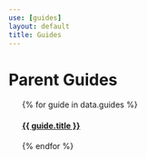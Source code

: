 ```yaml
---
use: [guides]
layout: default
title: Guides
---
```


# Parent Guides

<ul>
    {% for guide in data.guides %}
        <article>
          <div><h4><a href="{{ guide.url }}">{{ guide.title }}</a></h4></div>
          </article>
    {% endfor %}
</ul>
